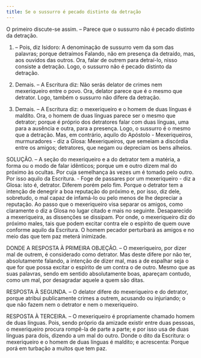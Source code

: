 ```yaml
---
title: Se o sussurro é pecado distinto da detração
---
```


O primeiro discute-se assim. – Parece que o sussurro não é pecado distinto da detração.  

1. – Pois, diz Isidoro: A denominação de sussurro vem da som das palavras; porque detraímos Falando, não em presença da detraído, mas, aos ouvidos das outros. Ora, falar de outrem para detraí-lo, nisso consiste a detração. Logo, o sussurro não é pecado distinto da detração.  

2. Demais. – A Escritura diz: Não serás delator de crimes nem mexeriqueiro entre o povo. Ora, delator parece que é o mesmo que detrator. Logo, também o sussurro não difere da detração.  

3. Demais. – A Escritura diz: o mexeriqueiro e o homem de duas línguas é maldito. Ora, o homem de duas línguas parece ser o mesmo que detrator; porque é próprio dos detratores falar com duas línguas, uma para a ausência e outra, para a presença. Logo, o sussurro é o mesmo que a detração.  Mas, em contrário, aquilo do Apóstolo - Mexeriqueiros, murmuradores - diz a Glosa: Mexeriqueiros, que semeiam a discórdia entre os amigos; detratores, que negam ou depreciam os bens alheios.  

SOLUÇÃO. – A seção do mexeriqueiro e a do detrator tem a matéria, a forma ou o modo de falar idênticos; porque um e outro dizem mal do próximo às ocultas. Por cuja semelhança às vezes um é tomado pelo outro. Por isso aquilo da Escritura. - Foge de passares por um mexeriqueiro - diz a Glosa: isto é, detrator. Diferem porém pelo fim. Porque o detrator tem a intenção de denegrir a boa reputação do próximo e, por isso, diz dele, sobretudo, o mal capaz de infamá-lo ou pelo menos de lhe depreciar a reputação. Ao passo que o mexeriqueiro visa separar os amigos, como claramente o diz a Glosa no lugar citado e mais no seguinte. Desaparecido a mexeriqueira, as dissenções se dissipam. Por onde, o mexeriqueiro diz do próximo males, tais que podem excitar contra ele o espírito de quem ouve conforme aquilo da Escritura. O homem pecador perturbará as amigos e no meio das que tem paz meterá inimizade.  

DONDE A RESPOSTA À PRIMEIRA OBJEÇÃO. – O mexeriqueiro, por dizer mal de outrem, é considerado como detrator. Mas deste difere por não ter, absolutamente falando, a intenção de dizer mal, mas a de espalhar seja o que for que possa excitar o espírito de um contra o de outro. Mesmo que as suas palavras, sendo em sentido absolutamente boas, apareçam contudo, como um mal, por desagradar aquele a quem são ditas.  

RESPOSTA À SEGUNDA. – O delator difere do mexeriqueiro e do detrator, porque atribui publicamente crimes a outrem, acusando ou injuriando; o que não fazem nem o detrator e nem o mexeriqueiro.  

RESPOSTA À TERCEIRA. – O mexeriqueiro é propriamente chamado homem de duas línguas. Pois, sendo próprio da amizade existir entre duas pessoas, o mexeriqueiro procura rompê-la de parte a parte; e por isso usa de duas línguas para dois, dizendo a um mal do outro. Donde o dito da Escritura: o mexeriqueiro e o homem de duas línguas é maldito; e acrescenta: Porque porá em turbação a muitos que tem paz.